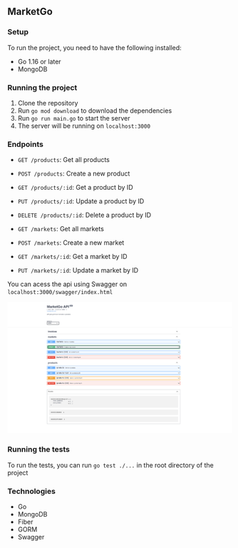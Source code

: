 ## MarketGo

### Setup

To run the project, you need to have the following installed:

- Go 1.16 or later
- MongoDB

### Running the project

1. Clone the repository
2. Run `go mod download` to download the dependencies
3. Run `go run main.go` to start the server
4. The server will be running on `localhost:3000`

### Endpoints

- `GET /products`: Get all products
- `POST /products`: Create a new product
- `GET /products/:id`: Get a product by ID
- `PUT /products/:id`: Update a product by ID
- `DELETE /products/:id`: Delete a product by ID

- `GET /markets`: Get all markets
- `POST /markets`: Create a new market
- `GET /markets/:id`: Get a market by ID
- `PUT /markets/:id`: Update a market by ID

You can acess the api using Swagger on `localhost:3000/swagger/index.html`

![alt text](image.png)

### Running the tests

To run the tests, you can run `go test ./...` in the root directory of the project

### Technologies

- Go
- MongoDB
- Fiber
- GORM
- Swagger
